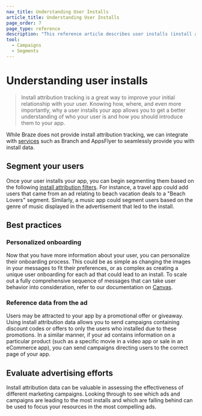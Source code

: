 ```yaml
---
nav_title: Understanding User Installs
article_title: Understanding User Installs 
page_order: 7
page_type: reference
description: "This reference article describes user installs (install attribution tracking) and different ways to apply this information within your campaign."
tool:
  - Campaigns
  - Segments
---
```


# Understanding user installs

> Install attribution tracking is a great way to improve your initial relationship with your user. Knowing how, where, and even more importantly, why a user installs your app allows you to get a better understanding of who your user is and how you should introduce them to your app. 

While Braze does not provide install attribution tracking, we can integrate with [services]({{site.baseurl}}/partners/message_orchestration/) such as Branch and AppsFlyer to seamlessly provide you with install data.

## Segment your users

Once your user installs your app, you can begin segmenting them based on the following [install attribution filters]({{site.baseurl}}/user_guide/engagement_tools/segments/segmentation_filters/#install-attribution). For instance, a travel app could add users that came from an ad relating to beach vacation deals to a "Beach Lovers" segment. Similarly, a music app could segment users based on the genre of music displayed in the advertisement that led to the install.

## Best practices

### Personalized onboarding

Now that you have more information about your user, you can personalize their onboarding process. This could be as simple as changing the images in your messages to fit their preferences, or as complex as creating a unique user onboarding for each ad that could lead to an install. To scale out a fully comprehensive sequence of messages that can take user behavior into consideration, refer to our documentation on [Canvas]({{site.baseurl}}/developer_guide/rest_api/messaging/#canvas).

### Reference data from the ad

Users may be attracted to your app by a promotional offer or giveaway. Using install attribution data allows you to send campaigns containing discount codes or offers to only the users who installed due to these promotions. In a similar manner, if your ad contains information on a particular product (such as a specific movie in a video app or sale in an eCommerce app), you can send campaigns directing users to the correct page of your app.

## Evaluate advertising efforts

Install attribution data can be valuable in assessing the effectiveness of different marketing campaigns. Looking through to see which ads and campaigns are leading to the most installs and which are falling behind can be used to focus your resources in the most compelling ads.

